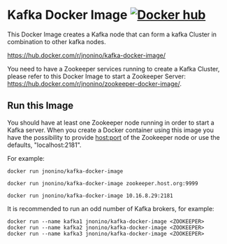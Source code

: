 # Kafka Docker Image [![Docker hub](https://img.shields.io/docker/pulls/jnonino/kafka.svg)](https://hub.docker.com/r/jnonino/kafka/)

This Docker Image creates a Kafka node that can form a kafka Cluster in combination to other kafka nodes.

https://hub.docker.com/r/jnonino/kafka-docker-image/

You need to have a Zookeeper services running to create a Kafka Cluster, please refer to this Docker Image to start a Zookeeper Server: https://hub.docker.com/r/jnonino/zookeeper-docker-image/.

## Run this Image

You should have at least one Zookeeper node running in order to start a Kafka server. When you create a Docker container using this image you have the possibility to provide <host:port> of the Zookeeper node or use the defaults, "localhost:2181".

For example:  

    docker run jnonino/kafka-docker-image

    docker run jnonino/kafka-docker-image zookeeper.host.org:9999

    docker run jnonino/kafka-docker-image 10.16.8.29:2181

It is recommended to run an odd number of Kafka brokers, for example:  

    docker run --name kafka1 jnonino/kafka-docker-image <ZOOKEEPER>
    docker run --name kafka2 jnonino/kafka-docker-image <ZOOKEEPER>
    docker run --name kafka3 jnonino/kafka-docker-image <ZOOKEEPER>
